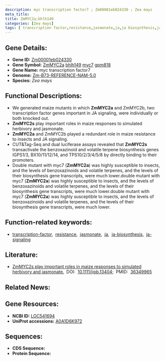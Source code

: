 ```yaml
---
description: myc transcription factor7 ; Zm00001eb024330 ; Zea mays
meta_title:
title: ZmMYC2a;bhlh149
categories: [Zea mays]
tags: [ transcription factor,resistance,jasmonate,ja,ja biosynthesis,ja signaling ]
---
```


## Gene Details:
- **Gene ID:**	[Zm00001eb024330](https://www.maizegdb.org/gene_center/gene/Zm00001eb024330)
- **Gene Symbol:** <u>ZmMYC2a</u>&nbsp;<u>bhlh149</u>&nbsp;<u>myc7</u>&nbsp;<u>gpm818</u>
- **Gene Name:** myc transcription factor7
- **Genome:** [Zm-B73-REFERENCE-NAM-5.0](https://www.maizegdb.org/genome/assembly/Zm-B73-REFERENCE-NAM-5.0)
- **Species:** *Zea mays*

## Functional Descriptions:
   - We generated maize mutants in which **ZmMYC2a** and ZmMYC2b, two transcription factor genes important in JA signaling, were individually or both knocked out.
   - **ZmMYC2s** play important roles in maize responses to simulated herbivory and jasmonate.
   - **ZmMYC2a** and ZmMYC2b played a redundant role in maize resistance to insects and JA signaling.
   - CUT&Tag-Seq and dual luciferase assays revealed that **ZmMYC2s** transactivate the benzoxazinoid and volatile terpene biosynthesis genes IGPS1/3, BX10/11/12/14, and TPS10/2/3/4/5/8 by directly binding to their promoters.
   - Double mutant with myc7 (**ZmMYC2a**) was highly susceptible to insects, and the levels of benzoxazinoids and volatile terpenes, and the levels of their biosynthesis gene transcripts, were much lower.double mutant with myc7 (**ZmMYC2a**) was highly susceptible to insects, and the levels of benzoxazinoids and volatile terpenes, and the levels of their biosynthesis gene transcripts, were much lower.double mutant with myc7 (**ZmMYC2a**) was highly susceptible to insects, and the levels of benzoxazinoids and volatile terpenes, and the levels of their biosynthesis gene transcripts, were much lower.


## Function-related keywords:
- [transcription-factor](/tags/transcription-factor/),&nbsp;&nbsp;[resistance](/tags/resistance/),&nbsp;&nbsp;[jasmonate](/tags/jasmonate/),&nbsp;&nbsp;[ja](/tags/ja/),&nbsp;&nbsp;[ja-biosynthesis](/tags/ja-biosynthesis/),&nbsp;&nbsp;[ja-signaling](/tags/ja-signaling/)

## Literature:
   - [ZmMYC2s play important roles in maize responses to simulated herbivory and jasmonate.](https://onlinelibrary.wiley.com/doi/10.1111/jipb.13404)&nbsp;&nbsp;DOI:&nbsp;&nbsp;[10.1111/jipb.13404](https://onlinelibrary.wiley.com/doi/10.1111/jipb.13404);&nbsp;&nbsp;PMID:&nbsp;&nbsp;[36349965](https://pubmed.ncbi.nlm.nih.gov/36349965/)

## Related News:

## Gene Resources:
- **NCBI ID:**  [LOC541694](https://www.ncbi.nlm.nih.gov/gene/?term=LOC541694)
- **UniProt accessions:** [A0A1D6K972](https://www.uniprot.org/uniprotkb/A0A1D6K972/entry)



## Sequences:
- **CDS Sequence:**
- **Protein Sequence:**
